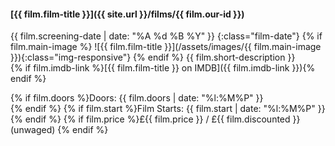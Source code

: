 #### [{{ film.film-title }}]({{ site.url }}/films/{{ film.our-id }})
{{ film.screening-date | date: "%A %d %B %Y" }}
{:class="film-date"}
{% if film.main-image %}
![{{ film.film-title }}](/assets/images/{{ film.main-image }}){:class="img-responsive"}
{% endif %}
{{ film.short-description }}<br/>
{% if film.imdb-link %}[{{ film.film-title }} on IMDB]({{ film.imdb-link }}){% endif %}

{% if film.doors %}Doors: {{ film.doors | date: "%l:%M%P" }} <br/>{% endif %}
{% if film.start %}Film Starts: {{ film.start | date: "%l:%M%P" }} <br/>{% endif %}
{% if film.price %}£{{ film.price }} / £{{ film.discounted }} (unwaged)  {% endif %}
